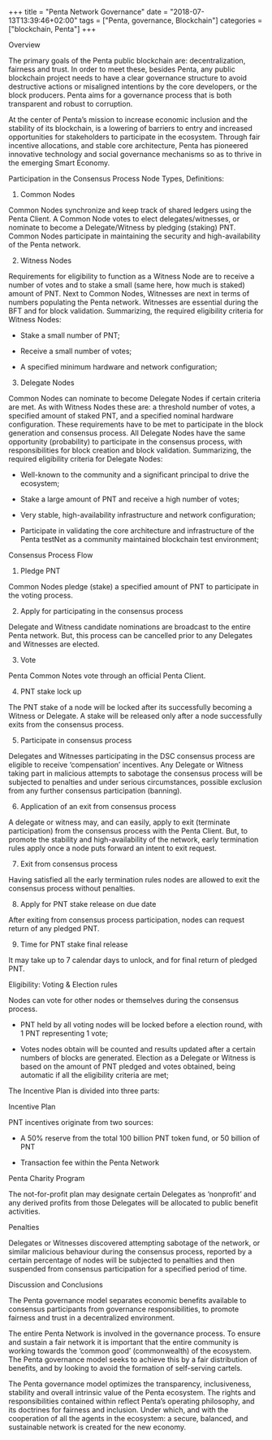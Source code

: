 +++
title = "Penta Network Governance"
date = "2018-07-13T13:39:46+02:00"
tags = ["Penta, governance, Blockchain"]
categories = ["blockchain, Penta"]
+++

Overview

The primary goals of the Penta public blockchain are: decentralization, fairness and trust. In order to meet these, besides Penta, any public blockchain project needs to have a clear governance structure to avoid destructive actions or misaligned intentions by the core developers, or the block producers. Penta aims for a governance process that is both transparent and robust to corruption.

At the center of Penta’s mission to increase economic inclusion and the stability of its blockchain, is a lowering of barriers to entry and increased opportunities for stakeholders to participate in the ecosystem. Through fair incentive allocations, and stable core architecture, Penta has pioneered innovative technology and social governance mechanisms so as to thrive in the emerging Smart Economy.

Participation in the Consensus Process
Node Types, Definitions:

1. Common Nodes

Common Nodes synchronize and keep track of shared ledgers using the Penta Client. A Common Node votes to elect delegates/witnesses, or nominate to become a Delegate/Witness by pledging (staking) PNT. Common Nodes participate in maintaining the security and high-availability of the Penta network.

2. Witness Nodes

Requirements for eligibility to function as a Witness Node are to receive a number of votes and to stake a small (same here, how much is staked) amount of PNT. Next to Common Nodes, Witnesses are next in terms of numbers populating the Penta network. Witnesses are essential during the BFT and for block validation. Summarizing, the required eligibility criteria for Witness Nodes:

- Stake a small number of PNT;

- Receive a small number of votes;

- A specified minimum hardware and network configuration;

3. Delegate Nodes

Common Nodes can nominate to become Delegate Nodes if certain criteria are met. As with Witness Nodes these are: a threshold number of votes, a specified amount of staked PNT, and a specified nominal hardware configuration. These requirements have to be met to participate in the block generation and consensus process. All Delegate Nodes have the same opportunity (probability) to participate in the consensus process, with responsibilities for block creation and block validation. Summarizing, the required eligibility criteria for Delegate Nodes:

- Well-known to the community and a significant principal to drive the ecosystem;

- Stake a large amount of PNT and receive a high number of votes;

- Very stable, high-availability infrastructure and network configuration;

- Participate in validating the core architecture and infrastructure of the Penta testNet as a community maintained blockchain test environment;

Consensus Process Flow


1. Pledge PNT

Common Nodes pledge (stake) a specified amount of PNT to participate in the voting process.

2. Apply for participating in the consensus process

Delegate and Witness candidate nominations are broadcast to the entire Penta network. But, this process can be cancelled prior to any Delegates and Witnesses are elected.

3. Vote

Penta Common Notes vote through an official Penta Client.

4. PNT stake lock up

The PNT stake of a node will be locked after its successfully becoming a Witness or Delegate. A stake will be released only after a node successfully exits from the consensus process.

5. Participate in consensus process

Delegates and Witnesses participating in the DSC consensus process are eligible to receive ‘compensation’ incentives. Any Delegate or Witness taking part in malicious attempts to sabotage the consensus process will be subjected to penalties and under serious circumstances, possible exclusion from any further consensus participation (banning).

6. Application of an exit from consensus process

A delegate or witness may, and can easily, apply to exit (terminate participation) from the consensus process with the Penta Client. But, to promote the stability and high-availability of the network, early termination rules apply once a node puts forward an intent to exit request.

7. Exit from consensus process

Having satisfied all the early termination rules nodes are allowed to exit the consensus process without penalties.

8. Apply for PNT stake release on due date

After exiting from consensus process participation, nodes can request return of any pledged PNT.

9. Time for PNT stake final release

It may take up to 7 calendar days to unlock, and for final return of pledged PNT.

Eligibility: Voting & Election rules

Nodes can vote for other nodes or themselves during the consensus process.

- PNT held by all voting nodes will be locked before a election round, with 1 PNT representing 1 vote;

- Votes nodes obtain will be counted and results updated after a certain numbers of blocks are generated. Election as a Delegate or Witness is based on the amount of PNT pledged and votes obtained, being automatic if all the eligibility criteria are met;

The Incentive Plan is divided into three parts:


Incentive Plan

PNT incentives originate from two sources:

- A 50% reserve from the total 100 billion PNT token fund, or 50 billion of PNT

- Transaction fee within the Penta Network

Penta Charity Program

The not-for-profit plan may designate certain Delegates as ‘nonprofit’ and any derived profits from those Delegates will be allocated to public benefit activities.

Penalties

Delegates or Witnesses discovered attempting sabotage of the network, or similar malicious behaviour during the consensus process, reported by a certain percentage of nodes will be subjected to penalties and then suspended from consensus participation for a specified period of time.

Discussion and Conclusions

The Penta governance model separates economic benefits available to consensus participants from governance responsibilities, to promote fairness and trust in a decentralized environment.

The entire Penta Network is involved in the governance process. To ensure and sustain a fair network it is important that the entire community is working towards the ‘common good’ (commonwealth) of the ecosystem. The Penta governance model seeks to achieve this by a fair distribution of benefits, and by looking to avoid the formation of self-serving cartels.

The Penta governance model optimizes the transparency, inclusiveness, stability and overall intrinsic value of the Penta ecosystem. The rights and responsibilities contained within reflect Penta’s operating philosophy, and its doctrines for fairness and inclusion. Under which, and with the cooperation of all the agents in the ecosystem: a secure, balanced, and sustainable network is created for the new economy.
